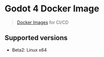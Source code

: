 # Godot 4 Docker Image

> [Docker Images](https://hub.docker.com/repository/docker/seikho/godot-4/general) for CI/CD

## Supported versions

- Beta2: Linux x64
